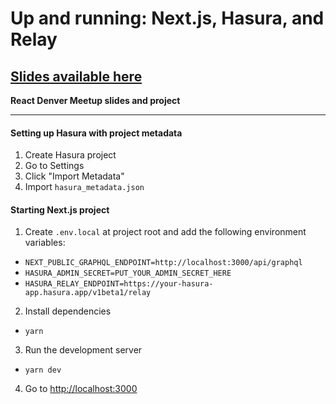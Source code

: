 # Up and running: Next.js, Hasura, and Relay

## [Slides available here](https://drive.google.com/file/d/1ptRY0h9aiQvKUetTSxOzgF_nlFFs8NZO/view)

**React Denver Meetup slides and project**

---

#### Setting up Hasura with project metadata

1. Create Hasura project
2. Go to Settings
3. Click "Import Metadata"
4. Import `hasura_metadata.json`

#### Starting Next.js project

1. Create `.env.local` at project root and add the following environment variables:
  * `NEXT_PUBLIC_GRAPHQL_ENDPOINT=http://localhost:3000/api/graphql`
  * `HASURA_ADMIN_SECRET=PUT_YOUR_ADMIN_SECRET_HERE`
  * `HASURA_RELAY_ENDPOINT=https://your-hasura-app.hasura.app/v1beta1/relay`
2. Install dependencies
  * `yarn`
3. Run the development server
  * `yarn dev`
4. Go to [http://localhost:3000](http://localhost:3000)
